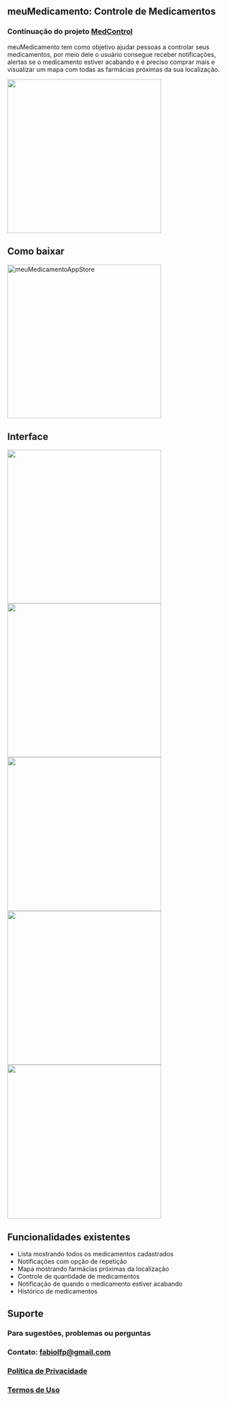 ## meuMedicamento: Controle de Medicamentos
### Continuação do projeto [MedControl](https://github.com/FabioFiorita/MedControl)

meuMedicamento tem como objetivo ajudar pessoas a controlar seus medicamentos, por meio dele o usuário consegue receber notificações, alertas se o medicamento estiver acabando e é preciso comprar mais e visualizar um mapa com todas as farmácias próximas da sua localização.

<img src="https://raw.githubusercontent.com/FabioFiorita/meuMedicamento/gh-pages/images/Logo.jpg" width="350">

## Como baixar
<a href="https://apps.apple.com/br/app/meumedicamento/id1580757092"><img src="https://raw.githubusercontent.com/FabioFiorita/meuMedicamento/gh-pages/images/appstore.png" alt="meuMedicamentoAppStore" width="350"></a>

## Interface

<img src="https://raw.githubusercontent.com/FabioFiorita/meuMedicamento/gh-pages/images/list.jpg" width="350"> <img src="https://raw.githubusercontent.com/FabioFiorita/meuMedicamento/gh-pages/images/detail.jpg" width="350"> <img src="https://raw.githubusercontent.com/FabioFiorita/meuMedicamento/gh-pages/images/map.jpg" width="350"> <img src="https://raw.githubusercontent.com/FabioFiorita/meuMedicamento/gh-pages/images/settings.jpg" width="350"> <img src="https://raw.githubusercontent.com/FabioFiorita/meuMedicamento/gh-pages/images/darkmode.jpg" width="350">

## Funcionalidades existentes

* Lista mostrando todos os medicamentos cadastrados
* Notificações com opção de repetição
* Mapa mostrando farmácias próximas da localização
* Controle de quantidade de medicamentos 
* Notificação de quando o medicamento estiver acabando
* Histórico de medicamentos

## Suporte

### Para sugestões, problemas ou perguntas

### Contato: fabiolfp@gmail.com

### [Política de Privacidade](https://fabiofiorita.github.io/meuMedicamento/privacyPolicy.html)

### [Termos de Uso](https://fabiofiorita.github.io/meuMedicamento/Terms&Conditions.html)
